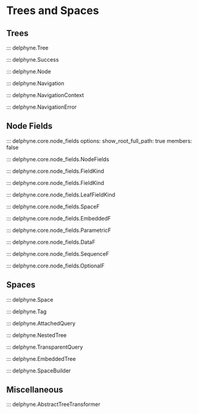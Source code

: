 # Trees and Spaces

<!-- Covers core.trees, core.node_fields, core.reify -->

## Trees

::: delphyne.Tree

::: delphyne.Success

::: delphyne.Node

::: delphyne.Navigation

::: delphyne.NavigationContext

::: delphyne.NavigationError

## Node Fields

::: delphyne.core.node_fields
    options:
      show_root_full_path: true
      members: false

::: delphyne.core.node_fields.NodeFields

::: delphyne.core.node_fields.FieldKind

::: delphyne.core.node_fields.FieldKind

::: delphyne.core.node_fields.LeafFieldKind

::: delphyne.core.node_fields.SpaceF

::: delphyne.core.node_fields.EmbeddedF

::: delphyne.core.node_fields.ParametricF

::: delphyne.core.node_fields.DataF

::: delphyne.core.node_fields.SequenceF

::: delphyne.core.node_fields.OptionalF

## Spaces

::: delphyne.Space

::: delphyne.Tag

::: delphyne.AttachedQuery

::: delphyne.NestedTree

::: delphyne.TransparentQuery

::: delphyne.EmbeddedTree

::: delphyne.SpaceBuilder

## Miscellaneous

::: delphyne.AbstractTreeTransformer
